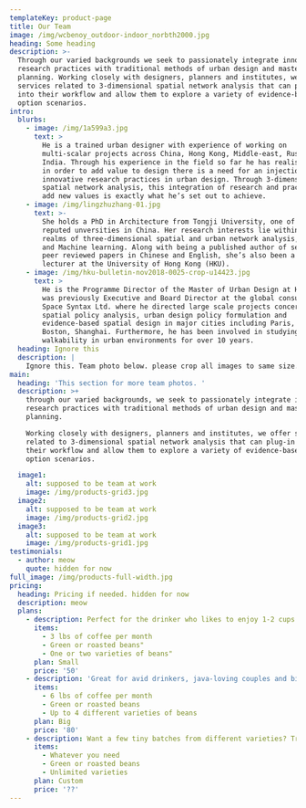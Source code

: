 ```yaml
---
templateKey: product-page
title: Our Team
image: /img/wcbenoy_outdoor-indoor_norbth2000.jpg
heading: Some heading
description: >-
  Through our varied backgrounds we seek to passionately integrate innovative
  research practices with traditional methods of urban design and master
  planning. Working closely with designers, planners and institutes, we offer
  services related to 3-dimensional spatial network analysis that can plug-in
  into their workflow and allow them to explore a variety of evidence-based best
  option scenarios. 
intro:
  blurbs:
    - image: /img/1a599a3.jpg
      text: >
        He is a trained urban designer with experience of working on
        multi-scalar projects across China, Hong Kong, Middle-east, Russia and
        India. Through his experience in the field so far he has realised that
        in order to add value to design there is a need for an injection of
        innovative research practices in urban design. Through 3-dimensional
        spatial network analysis, this integration of research and practice to
        add new values is exactly what he’s set out to achieve. 
    - image: /img/lingzhuzhang-01.jpg
      text: >-
        She holds a PhD in Architecture from Tongji University, one of the most
        reputed unversities in China. Her research interests lie within the
        realms of three-dimensional spatial and urban network analysis, Big Data
        and Machine learning. Along with being a published author of several
        peer reviewed papers in Chinese and English, she’s also been a part-time
        lecturer at the University of Hong Kong (HKU).
    - image: /img/hku-bulletin-nov2018-0025-crop-u14423.jpg
      text: >
        He is the Programme Director of the Master of Urban Design at HKU. He
        was previously Executive and Board Director at the global consultancy
        Space Syntax Ltd. where he directed large scale projects concerning
        spatial policy analysis, urban design policy formulation and
        evidence-based spatial design in major cities including Paris, London,
        Boston, Shanghai. Furthermore, he has been involved in studying
        walkability in urban environments for over 10 years.   
  heading: Ignore this
  description: |
    Ignore this. Team photo below. please crop all images to same size.
main:
  heading: 'This section for more team photos. '
  description: >+
    through our varied backgrounds, we seek to passionately integrate innovative
    research practices with traditional methods of urban design and master
    planning.

    Working closely with designers, planners and institutes, we offer services
    related to 3-dimensional spatial network analysis that can plug-in into
    their workflow and allow them to explore a variety of evidence-based best
    option scenarios. 

  image1:
    alt: supposed to be team at work
    image: /img/products-grid3.jpg
  image2:
    alt: supposed to be team at work
    image: /img/products-grid2.jpg
  image3:
    alt: supposed to be team at work
    image: /img/products-grid1.jpg
testimonials:
  - author: meow
    quote: hidden for now
full_image: /img/products-full-width.jpg
pricing:
  heading: Pricing if needed. hidden for now
  description: meow
  plans:
    - description: Perfect for the drinker who likes to enjoy 1-2 cups per day.
      items:
        - 3 lbs of coffee per month
        - Green or roasted beans"
        - One or two varieties of beans"
      plan: Small
      price: '50'
    - description: 'Great for avid drinkers, java-loving couples and bigger crowds'
      items:
        - 6 lbs of coffee per month
        - Green or roasted beans
        - Up to 4 different varieties of beans
      plan: Big
      price: '80'
    - description: Want a few tiny batches from different varieties? Try our custom plan
      items:
        - Whatever you need
        - Green or roasted beans
        - Unlimited varieties
      plan: Custom
      price: '??'
---
```


